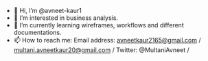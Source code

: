 - 👋 Hi, I’m @avneet-kaur1
- 👀 I’m interested in business analysis.
- 🌱 I’m currently learning wireframes, workflows and different documentations.
- 📫 How to reach me: Email address: avneetkaur2165@gmail.com / multani.avneetkaur20@gmail.com / Twitter: @MultaniAvneet / 

<!---
avneet-kaur1/avneet-kaur1 is a ✨ special ✨ repository because its `README.md` (this file) appears on your GitHub profile.
You can click the Preview link to take a look at your changes.
--->
